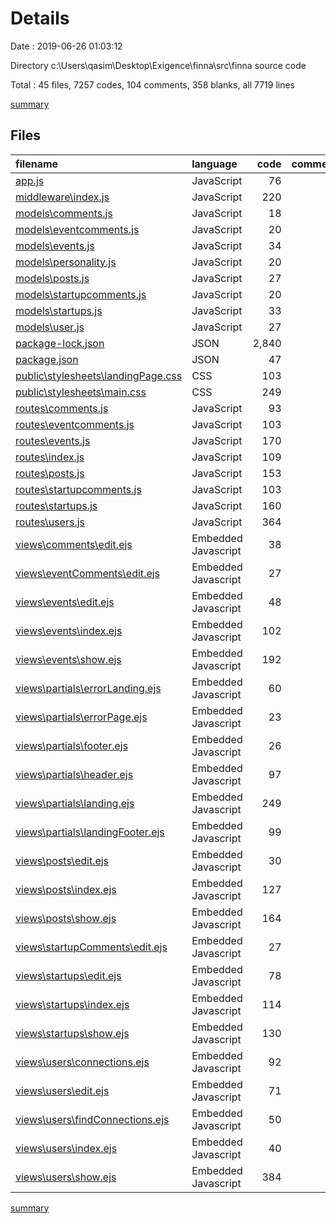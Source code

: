 # Details

Date : 2019-06-26 01:03:12

Directory c:\Users\qasim\Desktop\Exigence\finna\src\finna source code

Total : 45 files,  7257 codes, 104 comments, 358 blanks, all 7719 lines

[summary](results.md)

## Files
| filename | language | code | comment | blank | total |
| :--- | :--- | ---: | ---: | ---: | ---: |
| [app.js](file:///c%3A/Users/qasim/Desktop/Exigence/finna/src/finna%20source%20code/app.js) | JavaScript | 76 | 27 | 17 | 120 |
| [middleware\index.js](file:///c%3A/Users/qasim/Desktop/Exigence/finna/src/finna%20source%20code/middleware/index.js) | JavaScript | 220 | 14 | 16 | 250 |
| [models\comments.js](file:///c%3A/Users/qasim/Desktop/Exigence/finna/src/finna%20source%20code/models/comments.js) | JavaScript | 18 | 0 | 1 | 19 |
| [models\eventcomments.js](file:///c%3A/Users/qasim/Desktop/Exigence/finna/src/finna%20source%20code/models/eventcomments.js) | JavaScript | 20 | 0 | 2 | 22 |
| [models\events.js](file:///c%3A/Users/qasim/Desktop/Exigence/finna/src/finna%20source%20code/models/events.js) | JavaScript | 34 | 0 | 4 | 38 |
| [models\personality.js](file:///c%3A/Users/qasim/Desktop/Exigence/finna/src/finna%20source%20code/models/personality.js) | JavaScript | 20 | 0 | 1 | 21 |
| [models\posts.js](file:///c%3A/Users/qasim/Desktop/Exigence/finna/src/finna%20source%20code/models/posts.js) | JavaScript | 27 | 0 | 1 | 28 |
| [models\startupcomments.js](file:///c%3A/Users/qasim/Desktop/Exigence/finna/src/finna%20source%20code/models/startupcomments.js) | JavaScript | 20 | 0 | 2 | 22 |
| [models\startups.js](file:///c%3A/Users/qasim/Desktop/Exigence/finna/src/finna%20source%20code/models/startups.js) | JavaScript | 33 | 1 | 1 | 35 |
| [models\user.js](file:///c%3A/Users/qasim/Desktop/Exigence/finna/src/finna%20source%20code/models/user.js) | JavaScript | 27 | 0 | 2 | 29 |
| [package-lock.json](file:///c%3A/Users/qasim/Desktop/Exigence/finna/src/finna%20source%20code/package-lock.json) | JSON | 2,840 | 0 | 1 | 2,841 |
| [package.json](file:///c%3A/Users/qasim/Desktop/Exigence/finna/src/finna%20source%20code/package.json) | JSON | 47 | 0 | 1 | 48 |
| [public\stylesheets\landingPage.css](file:///c%3A/Users/qasim/Desktop/Exigence/finna/src/finna%20source%20code/public/stylesheets/landingPage.css) | CSS | 103 | 1 | 6 | 110 |
| [public\stylesheets\main.css](file:///c%3A/Users/qasim/Desktop/Exigence/finna/src/finna%20source%20code/public/stylesheets/main.css) | CSS | 249 | 2 | 17 | 268 |
| [routes\comments.js](file:///c%3A/Users/qasim/Desktop/Exigence/finna/src/finna%20source%20code/routes/comments.js) | JavaScript | 93 | 5 | 12 | 110 |
| [routes\eventcomments.js](file:///c%3A/Users/qasim/Desktop/Exigence/finna/src/finna%20source%20code/routes/eventcomments.js) | JavaScript | 103 | 4 | 12 | 119 |
| [routes\events.js](file:///c%3A/Users/qasim/Desktop/Exigence/finna/src/finna%20source%20code/routes/events.js) | JavaScript | 170 | 8 | 14 | 192 |
| [routes\index.js](file:///c%3A/Users/qasim/Desktop/Exigence/finna/src/finna%20source%20code/routes/index.js) | JavaScript | 109 | 6 | 10 | 125 |
| [routes\posts.js](file:///c%3A/Users/qasim/Desktop/Exigence/finna/src/finna%20source%20code/routes/posts.js) | JavaScript | 153 | 7 | 12 | 172 |
| [routes\startupcomments.js](file:///c%3A/Users/qasim/Desktop/Exigence/finna/src/finna%20source%20code/routes/startupcomments.js) | JavaScript | 103 | 4 | 12 | 119 |
| [routes\startups.js](file:///c%3A/Users/qasim/Desktop/Exigence/finna/src/finna%20source%20code/routes/startups.js) | JavaScript | 160 | 7 | 14 | 181 |
| [routes\users.js](file:///c%3A/Users/qasim/Desktop/Exigence/finna/src/finna%20source%20code/routes/users.js) | JavaScript | 364 | 18 | 28 | 410 |
| [views\comments\edit.ejs](file:///c%3A/Users/qasim/Desktop/Exigence/finna/src/finna%20source%20code/views/comments/edit.ejs) | Embedded Javascript | 38 | 0 | 2 | 40 |
| [views\eventComments\edit.ejs](file:///c%3A/Users/qasim/Desktop/Exigence/finna/src/finna%20source%20code/views/eventComments/edit.ejs) | Embedded Javascript | 27 | 0 | 0 | 27 |
| [views\events\edit.ejs](file:///c%3A/Users/qasim/Desktop/Exigence/finna/src/finna%20source%20code/views/events/edit.ejs) | Embedded Javascript | 48 | 0 | 8 | 56 |
| [views\events\index.ejs](file:///c%3A/Users/qasim/Desktop/Exigence/finna/src/finna%20source%20code/views/events/index.ejs) | Embedded Javascript | 102 | 0 | 9 | 111 |
| [views\events\show.ejs](file:///c%3A/Users/qasim/Desktop/Exigence/finna/src/finna%20source%20code/views/events/show.ejs) | Embedded Javascript | 192 | 0 | 17 | 209 |
| [views\partials\errorLanding.ejs](file:///c%3A/Users/qasim/Desktop/Exigence/finna/src/finna%20source%20code/views/partials/errorLanding.ejs) | Embedded Javascript | 60 | 0 | 0 | 60 |
| [views\partials\errorPage.ejs](file:///c%3A/Users/qasim/Desktop/Exigence/finna/src/finna%20source%20code/views/partials/errorPage.ejs) | Embedded Javascript | 23 | 0 | 1 | 24 |
| [views\partials\footer.ejs](file:///c%3A/Users/qasim/Desktop/Exigence/finna/src/finna%20source%20code/views/partials/footer.ejs) | Embedded Javascript | 26 | 0 | 3 | 29 |
| [views\partials\header.ejs](file:///c%3A/Users/qasim/Desktop/Exigence/finna/src/finna%20source%20code/views/partials/header.ejs) | Embedded Javascript | 97 | 0 | 6 | 103 |
| [views\partials\landing.ejs](file:///c%3A/Users/qasim/Desktop/Exigence/finna/src/finna%20source%20code/views/partials/landing.ejs) | Embedded Javascript | 249 | 0 | 20 | 269 |
| [views\partials\landingFooter.ejs](file:///c%3A/Users/qasim/Desktop/Exigence/finna/src/finna%20source%20code/views/partials/landingFooter.ejs) | Embedded Javascript | 99 | 0 | 4 | 103 |
| [views\posts\edit.ejs](file:///c%3A/Users/qasim/Desktop/Exigence/finna/src/finna%20source%20code/views/posts/edit.ejs) | Embedded Javascript | 30 | 0 | 4 | 34 |
| [views\posts\index.ejs](file:///c%3A/Users/qasim/Desktop/Exigence/finna/src/finna%20source%20code/views/posts/index.ejs) | Embedded Javascript | 127 | 0 | 12 | 139 |
| [views\posts\show.ejs](file:///c%3A/Users/qasim/Desktop/Exigence/finna/src/finna%20source%20code/views/posts/show.ejs) | Embedded Javascript | 164 | 0 | 10 | 174 |
| [views\startupComments\edit.ejs](file:///c%3A/Users/qasim/Desktop/Exigence/finna/src/finna%20source%20code/views/startupComments/edit.ejs) | Embedded Javascript | 27 | 0 | 0 | 27 |
| [views\startups\edit.ejs](file:///c%3A/Users/qasim/Desktop/Exigence/finna/src/finna%20source%20code/views/startups/edit.ejs) | Embedded Javascript | 78 | 0 | 11 | 89 |
| [views\startups\index.ejs](file:///c%3A/Users/qasim/Desktop/Exigence/finna/src/finna%20source%20code/views/startups/index.ejs) | Embedded Javascript | 114 | 0 | 9 | 123 |
| [views\startups\show.ejs](file:///c%3A/Users/qasim/Desktop/Exigence/finna/src/finna%20source%20code/views/startups/show.ejs) | Embedded Javascript | 130 | 0 | 28 | 158 |
| [views\users\connections.ejs](file:///c%3A/Users/qasim/Desktop/Exigence/finna/src/finna%20source%20code/views/users/connections.ejs) | Embedded Javascript | 92 | 0 | 0 | 92 |
| [views\users\edit.ejs](file:///c%3A/Users/qasim/Desktop/Exigence/finna/src/finna%20source%20code/views/users/edit.ejs) | Embedded Javascript | 71 | 0 | 1 | 72 |
| [views\users\findConnections.ejs](file:///c%3A/Users/qasim/Desktop/Exigence/finna/src/finna%20source%20code/views/users/findConnections.ejs) | Embedded Javascript | 50 | 0 | 1 | 51 |
| [views\users\index.ejs](file:///c%3A/Users/qasim/Desktop/Exigence/finna/src/finna%20source%20code/views/users/index.ejs) | Embedded Javascript | 40 | 0 | 2 | 42 |
| [views\users\show.ejs](file:///c%3A/Users/qasim/Desktop/Exigence/finna/src/finna%20source%20code/views/users/show.ejs) | Embedded Javascript | 384 | 0 | 24 | 408 |

[summary](results.md)